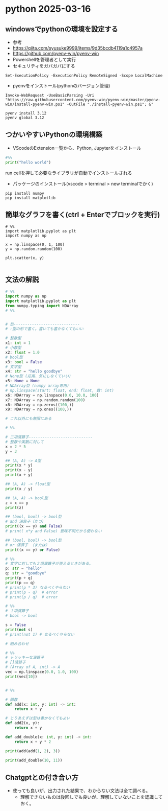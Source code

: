 # python 2025-03-16

## windowsでpythonの環境を設定する
- 参考
- https://qiita.com/syusuke9999/items/9d35bcdb4119a1c4957a
- https://github.com/pyenv-win/pyenv-win
- Powershellを管理者として実行
- セキュリティをガバガバにする

```
Set-ExecutionPolicy -ExecutionPolicy RemoteSigned -Scope LocalMachine
```
- pyenvをインストール(pythonのバージョン管理)

```
Invoke-WebRequest -UseBasicParsing -Uri "https://raw.githubusercontent.com/pyenv-win/pyenv-win/master/pyenv-win/install-pyenv-win.ps1" -OutFile "./install-pyenv-win.ps1"; &"

```

```
pyenv install 3.12
pyenv global 3.12
```

## つかいやすいPythonの環境構築

- VScodeのExtension一覧から、Python, Jupyterをインストール

```py
#%%
print("hello world")
```
run cellを押して必要なライブラリが自動でインストールされる

- パッケージのインストール(vscode > terminal > new terminalでかく)
```
pip install numpy
pip install matplotlib
```

## 簡単なグラフを書く(ctrl + Enterでブロックを実行)
```
# %%
import matplotlib.pyplot as plt
import numpy as np

x = np.linspace(0, 1, 100)
y = np.random.random(100)

plt.scatter(x, y)


```

## 文法の解説

```py
# %%
import numpy as np
import matplotlib.pyplot as plt
from numpy.typing import NDArray
# %%


# 型-----------------------------
# :型の形で書く。書いても書かなくてもいい

# 整数型
x1: int = 1
# 小数型
x2: float = 1.0
# bool型
x3: bool = False
# 文字型
x4: str = "hello goodbye"
# None型 (応用、気にしなくていい)
x5: None = None
# NDArray型 (numpy array専用)
# np.linspace(start: float, end: float, 数: int)
x6: NDArray = np.linspace(0.0, 10.0, 100)
x7: NDArray = np.random.random(100)
x8: NDArray = np.zeros((100,))
x9: NDArray = np.ones((100,))

# これ以外にも無限にある

# %%

# 二項演算子----------------------------
# 整数や実数に対して
x = 2 * 5
y = 3

## (A, A) -> A型
print(x * y)
print(x - y)
print(x + y)

## (A, A) -> float型
print(x / y)

## (A, A) -> bool型
z = x == y
print(z)

## (bool, bool) -> bool型
# and 演算子（かつ)
print((x == y) and False)
# print( x*y and False) 意味不明だから使わない

## (bool, bool) -> bool型
# or 演算子 （または）
print((x == y) or False)

# %%
# 文字に対しても２項演算子が使えるときがある。
p: str = "hello"
q: str = "goodbye"
print(p + q)
print(p == q)
# print(p * 3) なるべくやらない
# print(p - q)  # error
# print(p / q)  # error

# %%
# １項演算子
# bool -> bool

s = False
print(not s)
# print(not 1) # なるべくやらない

# 組み合わせ

# %%
# トリッキーな演算子
# []演算子
# (Array of A, int) -> A
vec = np.linspace(0.0, 1.0, 100)
print(vec[10])


# %%

# 関数
def add(x: int, y: int) -> int:
    return x + y

# とりあえずは型は書かなくてもよい
def add2(x, y):
    return x + y

def add_double(x: int, y: int) -> int:
    return x + y * 2

print(add(add(1, 2), 3))

print(add_double(10, 11))
```

## Chatgptとの付き合い方
- 使っても良いが、出力された結果で、わからない文法は全て調べる。
    - 理解できないものは後回しでも良いが、理解していないことを認識しておく。

